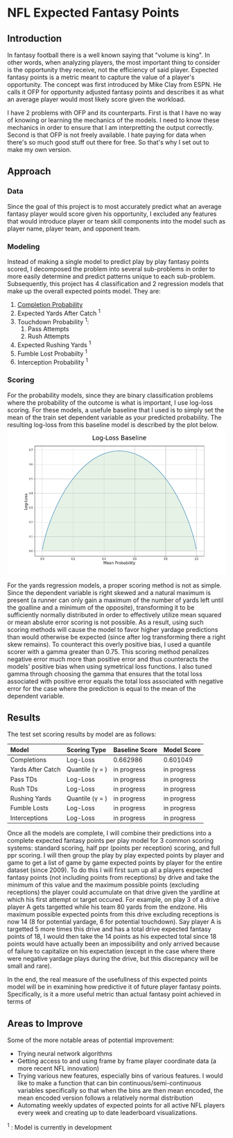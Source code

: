 # NFL Expected Fantasy Points

## Introduction

In fantasy football there is a well known saying that "volume is king". In other words, when analyzing players, the most important thing to consider is the opportunity they receive, not the efficiency of said player. Expected fantasy points is a metric meant to capture the value of a player's opportunity. The concept was first introduced by Mike Clay from ESPN. He calls it OFP for opportunity adjusted fantasy points and describes it as what an average player would most likely score given the workload. 

I have 2 problems with OFP and its counterparts. First is that I have no way of knowing or learning the mechanics of the models. I need to know these mechanics in order to ensure that I am interpretting the output correctly. Second is that OFP is not freely available. I hate paying for data when there's so much good stuff out there for free. So that's why I set out to make my own version.

## Approach

### Data
Since the goal of this project is to most accurately predict what an average fantasy player would score given his opportunity, I excluded any features that would introduce player or team skill components into the model such as player name, player team, and opponent team.

### Modeling
Instead of making a single model to predict play by play fantasy points scored, I decomposed the problem into several sub-problems in order to more easily determine and predict patterns unique to each sub-problem. Subsequently, this project has 4 classification and 2 regression models that make up the overall expected points model. They are:
1. [Completion Probability](https://github.com/willmscaleb/Personal-Data-Projects/tree/main/NFL%20Expected%20Fantasy%20Points/Completion%20Probability%20Model)
2. Expected Yards After Catch <sup>1</sup>
3. Touchdown Probability <sup>1</sup>: 
    1. Pass Attempts
    2. Rush Attempts
4. Expected Rushing Yards <sup>1</sup>
5. Fumble Lost Probabilty <sup>1</sup>
6. Interception Probability <sup>1</sup>

### Scoring
For the probability models, since they are binary classification problems where the probability of the outcome is what is important, I use log-loss scoring. For these models, a usefule baseline that I used is to simply set the mean of the train set dependent variable as your predicted probability. The resulting log-loss from this baseline model is described by the plot below.
![](Images/logloss.png)

For the yards regression models, a proper scoring method is not as simple. Since the dependent variable is right skewed and a natural maximum is present (a runner can only gain a maximum of the number of yards left until the goalline and a minimum of the opposite), transforming it to be sufficiently normally distributed in order to effectively utilize mean squared or mean abslute error scoring is not possible. As a result, using such scoring methods will cause the model to favor higher yardage predictions than would otherwise be expected (since after log transforming there a right skew remains). To counteract this overly positive bias, I used a quantile scorer with a gamma greater than 0.75. This scoring method penalizes negative error much more than positive error and thus counteracts the models' positive bias when using symetrical loss functions. I also tuned gamma through choosing the gamma that ensures that the total loss associated with positive error equals the total loss associated with negative error for the case where the prediction is equal to the mean of the dependent variable.


## Results

The test set scoring results by model are as follows:

 Model             | Scoring Type               | Baseline Score | Model Score 
 :-----------------|:---------------------------|:---------------|:------------
 Completions       | Log-Loss                   | 0.662986       | 0.601049        
 Yards After Catch | Quantile (&gamma; = )      | in progress    | in progress 
 Pass TDs          | Log-Loss                   | in progress    | in progress 
 Rush TDs          | Log-Loss                   | in progress    | in progress 
 Rushing Yards     | Quantile (&gamma; = )      | in progress    | in progress 
 Fumble Losts      | Log-Loss                   | in progress    | in progress 
 Interceptions     | Log-Loss                   | in progress    | in progress 

Once all the models are complete, I will combine their predictions into a complete expected fantasy points per play model for 3 common scoring systems: standard scoring, half ppr (points per reception) scoring, and full ppr scoring. I will then group the play by play expected points by player and game to get a list of game by game expected points by player for the entire dataset (since 2009). To do this I will first sum up all a players expected fantasy points (not including points from receptions) by drive and take the minimum of this value and the maximum possible points (excluding receptions) the player could accumulate on that drive given the yardline at which his first attempt or target occured. For example, on play 3 of a drive player A gets targetted while his team 80 yards from the endzone. His maximum possible expected points from this drive excluding receptions is now 14 (8 for potential yardage, 6 for potential touchdown). Say player A is targetted 5 more times this drive and has a total drive expected fantasy points of 18, I would then take the 14 points as his expected total since 18 points would have actually been an impossibility and only arrived because of failure to capitalize on his expectation (except in the case where there were negative yardage plays during the drive, but this discrepancy will be small and rare).

In the end, the real measure of the usefullness of this expected points model will be in examining how predictive it of future player fantasy points. Specifically, is it a more useful metric than actual fantasy point achieved in terms of 

## Areas to Improve

Some of the more notable areas of potential improvement:
* Trying neural network algorithms
* Getting access to and using frame by frame player coordinate data (a more recent NFL innovation)
* Trying various new features, especially bins of various features. I would like to make a function that can bin continuous/semi-continuous variables specifically so that when the bins are then mean encoded, the mean encoded version follows a relatively normal distribution
* Automating weekly updates of expected points for all active NFL players every week and creating up to date leaderboard visualizations.

<sup>1</sup> : Model is currently in development
